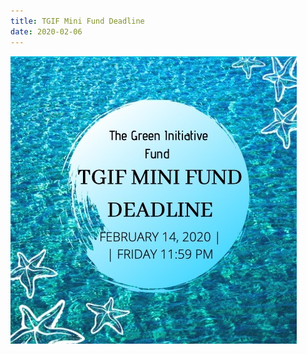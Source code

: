 ```yaml
---
title: TGIF Mini Fund Deadline
date: 2020-02-06
---
```


![The Green Initiative Fund (TGIF) Mini Fund Deadline: Friday, February 14th at 11:59 PM](/docs/tgif-mini-deadline-w20-feb.jpg)
